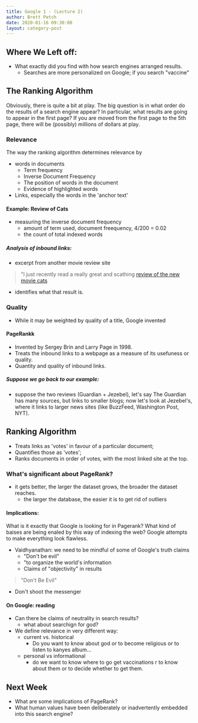 ```yaml
---
title: Google 1 - (Lecture 2)
author: Brett Petch
date: 2020-01-16 09:30:00
layout: category-post
---
```


## Where We Left off:
- What exactly did you find with how search engines arranged results.
    - Searches are more personalized on Google; if you search "vaccine" 

## The Ranking Algorithm
Obviously, there is quite a bit at play. The big question is in what order do the results of a search engine appear? In particular, what results are going to appear in the first page? If you are moved from the first page to the 5th page, there will be (possibly) millions of dollars at play.

### Relevance
The way the ranking algorithm determines relevance by 
- words in documents
    - Term frequency
    - Inverse Document Frequency
    - The position of words in the document
    - Evidence of highlighted words
- Links, especially the words in the 'anchor text'

#### Example: Review of Cats
- measuring the inverse document frequency
    - amount of term used, document freequency, 4/200 = 0.02
    - the count of total indexed words
##### Analysis of inbound links:
- excerpt from another movie review site
> "I just recently read a really great and scathing [review of the new movie cats]()
- identifies what that result is. 

### Quality
- While it may be weighted by quality of a title, Google invented 

#### PageRankk
- Invented by Sergey Brin and Larry Page in 1998.
- Treats the inbound links to a webpage as a measure of its usefuness or quality.
- Quantity and quality of inbound links.

##### Suppose we go back to our example:
- suppose the two reviews (Guardian + Jezebel), let's say The Guardian has many sources, but links to smaller blogs; now let's look at Jezebel's, where it links to larger news sites (like BuzzFeed, Washington Post, NYT).

## Ranking Algorithm
- Treats links as 'votes' in favour of a particular document;
- Quantifies those as 'votes';
- Ranks documents in order of votes, with the most linked site at the top.

### What's significant about PageRank?
- it gets better, the larger the dataset grows, the broader the dataset reaches.
    - the larger the database, the easier it is to get rid of outliers

#### Implications: 
What is it exactly that Google is looking for in Pagerank? What kind of baises are being enaled by this way of indexing the web? Google attempts to make everything look flawless. 
- Vaidhyanathan: we need to be mindful of some of Google's truth claims
    - "Don't be evil"
    - "to organize the world's information
    - Claims of "objectivity" in results

> "Don't Be Evil"

- Don't shoot the messenger

#### On Google: reading
- Can there be claims of neutrality in search results?
    - what about searchign for god?
- We define relevance in very different way:
    - current vs. historical
        - Do you want to know about god or to become religious or to listen to kanyes album...
    - personal vs informational
        - do we want to know where to go get vaccinations r to know about them or to decide whether to get them.

## Next Week
- What are some implications of PageRank?
- What human values have been deliberately or inadvertently embedded into this search engine?
